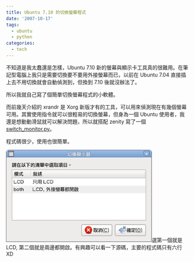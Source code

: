```yaml
---
title: Ubuntu 7.10 的切換螢幕程式
date: '2007-10-17'
tags:
  - ubuntu
  - python
categories:
  - tech
---
```

不知道是我太蠢還是怎樣，Ubuntu 7.10 新的螢幕與顯示卡工具真的很難用。在筆記型電腦上我只是需要切換要不要用外接螢幕而已，以前在 Ubuntu 7.04 直接插上去不用切換就會自動偵測到，但換到 7.10 後就沒辦法了。  
  
所以我就自己寫了個簡單切換螢幕程式的小軟體。  
  
而前幾天介紹的 xrandr 是 Xorg 新版才有的工具，可以用來偵測現在有幾個螢幕可用。其實使用指令就可以很輕易的切換螢幕，但身為一個 Ubuntu 使用者，我還是想動動滑鼠就可以解決問題，所以就搭配 zenity 寫了一個 [switch\_monitor.py](http://people.linux.org.tw/%7Eyurenju/switch_monitor.py)。  
  
程式碼很少，使用也很簡單。  
  
[![](images/0.png)](http://4.bp.blogspot.com/_iOO0fC4NKLE/RxYWKLPj09I/AAAAAAAACpY/o3GeA4LJKKI/s1600-h/Screenshot-%E5%88%87%E6%8F%9B%E9%A1%AF%E7%A4%BA%E5%99%A8.png)選第一個就是 LCD, 第二個就是兩邊都開啟。有興趣可以看一下源碼，主要的程式碼只有六行 XD